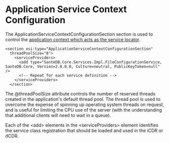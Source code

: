 # Application Service Context Configuration

The ApplicationServiceContextConfigurationSection section is used to control the [application context which acts as the service locator](../../../../santedb/architecture/software-architecture.md#service-architecture).&#x20;

```markup
<section xsi:type="ApplicationServiceContextConfigurationSection" 
  threadPoolSize="8">
    <serviceProviders>
      <add type="SanteDB.Core.Services.Impl.FileConfigurationService, SanteDB.Core, Version=2.0.0.0, Culture=neutral, PublicKeyToken=null" />
      <!-- Repeat for each service definition -->
    </serviceProviders>
  </section>
```

The @threadPoolSize attribute controls the number of reserved threads created in the application's default thread pool. The thread pool is used to overcome the expense of spinning up operating system threads on request, and is useful for limiting the CPU use of the server (with the understanding that additional clients will need to wait in a queue).

Each of the \<add> elements in the \<serviceProviders> element identifies the service class registration that should be loaded and used in the iCDR or dCDR.
